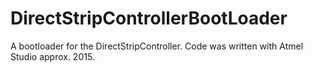 # DirectStripControllerBootLoader

A bootloader for the DirectStripController. 
Code was written with Atmel Studio approx. 2015.
